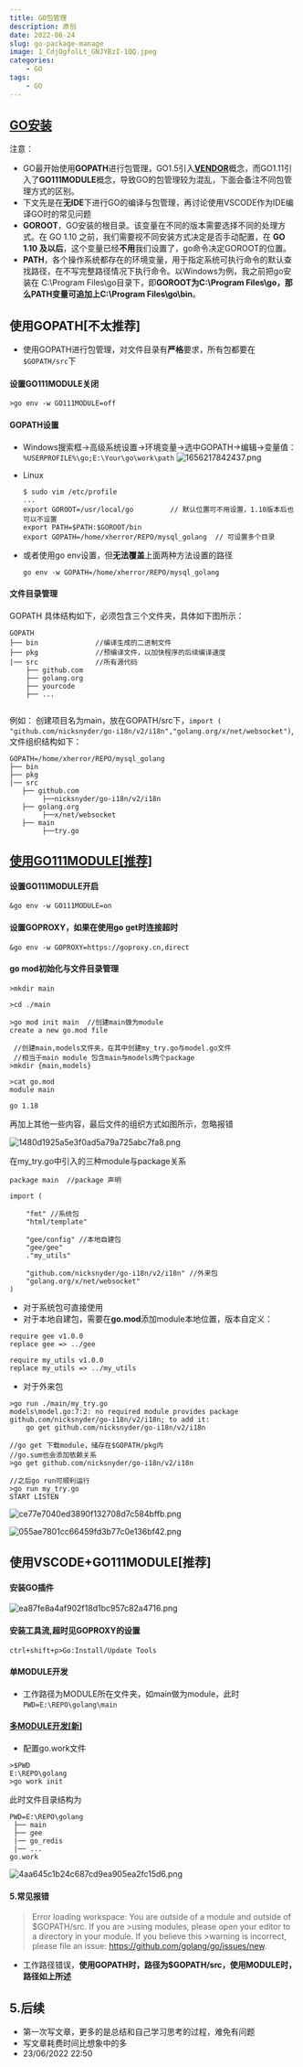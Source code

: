 ```yaml
---
title: GO包管理
description: 原创
date: 2022-06-24
slug: go-package-manage
image: 1_CdjOgfolLt_GNJYBzI-1QQ.jpeg
categories:
    - GO
tags:
    - GO
---
```



 ## [GO安装](https://zhuanlan.zhihu.com/p/62148085)
 注意：
 *  GO最开始使用**GOPATH**进行包管理，GO1.5引入[**VENDOR**](https://zhuanlan.zhihu.com/p/374044583)概念，而GO1.11引入了**GO111MODULE**概念，导致GO的包管理较为混乱，下面会备注不同包管理方式的区别。
 *  下文先是在**无IDE**下进行GO的编译与包管理，再讨论使用VSCODE作为IDE编译GO时的常见问题
* **GOROOT**，GO安装的根目录。该变量在不同的版本需要选择不同的处理方式。在 GO 1.10 之前，我们需要视不同安装方式决定是否手动配置，在 **GO 1.10 及以后**，这个变量已经**不用**我们设置了，go命令决定GOROOT的位置。
* **PATH**，各个操作系统都存在的环境变量，用于指定系统可执行命令的默认查找路径，在不写完整路径情况下执行命令。以Windows为例，我之前把go安装在 C:\Program Files\go目录下，即**GOROOT为C:\Program Files\go，那么PATH变量可追加上C:\Program Files\go\bin**。


## 使用GOPATH[不太推荐]

* 使用GOPATH进行包管理，对文件目录有**严格**要求，所有包都要在`$GOPATH/src`下

#### 设置GO111MODULE关闭
```
>go env -w GO111MODULE=off
```


#### GOPATH设置

* Windows搜索框->高级系统设置->环境变量->选中GOPATH->编辑->变量值：`%USERPROFILE%\go;E:\Your\go\work\path`
![1656217842437.png](1656217842437.png)

* Linux
	```
	$ sudo vim /etc/profile
	...
	export GOROOT=/usr/local/go         // 默认位置可不用设置，1.10版本后也可以不设置
	export PATH=$PATH:$GOROOT/bin
	export GOPATH=/home/xherror/REPO/mysql_golang  // 可设置多个目录
	```
* 或者使用go env设置，但**无法覆盖**上面两种方法设置的路径
	```
	go env -w GOPATH=/home/xherror/REPO/mysql_golang
	```


#### 文件目录管理
GOPATH 具体结构如下，必须包含三个文件夹，具体如下图所示：
```
GOPATH
├── bin              //编译生成的二进制文件
├── pkg              //预编译文件，以加快程序的后续编译速度
|── src              //所有源代码
    ├── github.com
    ├── golang.org
    ├── yourcode
	├── ...
	
```
例如：
创建项目名为main，放在GOPATH/src下，`import (	"github.com/nicksnyder/go-i18n/v2/i18n","golang.org/x/net/websocket")`,文件组织结构如下：
 ```
 GOPATH=/home/xherror/REPO/mysql_golang
├── bin             
├── pkg             
|── src              
    ├── github.com
		 ├──nicksnyder/go-i18n/v2/i18n
    ├── golang.org
		 ├──x/net/websocket
    ├── main
		 ├──try.go
```

## [使用GO111MODULE[推荐]](https://www.jianshu.com/p/760c97ff644c)
#### 设置GO111MODULE开启
`&go env -w GO111MODULE=on`
#### 设置GOPROXY，如果在使用go get时连接超时
`&go env -w GOPROXY=https://goproxy.cn,direct`
#### go mod初始化与文件目录管理
```
>mkdir main

>cd ./main

>go mod init main  //创建main做为module 
create a new go.mod file 

 //创建main,models文件夹，在其中创建my_try.go与model.go文件
 //相当于main module 包含main与models两个package
>mkdir {main,models}

>cat go.mod
module main

go 1.18
```

再加上其他一些内容，最后文件的组织方式如图所示，忽略报错

![1480d1925a5e3f0ad5a79a725abc7fa8.png](1480d1925a5e3f0ad5a79a725abc7fa8.png)

在my_try.go中引入的三种module与package关系

```
package main  //package 声明

import (

    "fmt" //系统包
    "html/template"
    
    "gee/config" //本地自建包
    "gee/gee"
    ."my_utils"

    "github.com/nicksnyder/go-i18n/v2/i18n" //外来包
    "golang.org/x/net/websocket"
)
```

- 对于系统包可直接使用
- 对于本地自建包，需要在**go.mod**添加module本地位置，版本自定义：

```
require gee v1.0.0
replace gee => ../gee

require my_utils v1.0.0
replace my_utils => ../my_utils
```

- 对于外来包

```
>go run ./main/my_try.go
models\model.go:7:2: no required module provides package github.com/nicksnyder/go-i18n/v2/i18n; to add it:
    go get github.com/nicksnyder/go-i18n/v2/i18n

//go get 下载module，储存在$GOPATH/pkg内
//go.sum也会添加依赖关系
>go get github.com/nicksnyder/go-i18n/v2/i18n

//之后go run可顺利运行
>go run my_try.go
START LISTEN 
```
![ce77e7040ed3890f132708d7c584bffb.png](ce77e7040ed3890f132708d7c584bffb.png)

![055ae7801cc66459fd3b77c0e136bf42.png](055ae7801cc66459fd3b77c0e136bf42.png)
## 使用VSCODE+GO111MODULE[推荐]
#### 安装GO插件
![ea87fe8a4af902f18d1bc957c82a4716.png](ea87fe8a4af902f18d1bc957c82a4716.png)
#### 安装工具流,超时见GOPROXY的设置
```
ctrl+shift+p>Go:Install/Update Tools  
```
#### 单MODULE开发
* 工作路径为MODULE所在文件夹，如main做为module，此时`PWD=E:\REPO\golang\main`    
#### [多MODULE开发[新]](https://studygolang.com/articles/35547)
* 配置go.work文件
```
>$PWD
E:\REPO\golang
>go work init
```
此时文件目录结构为
 ```
 PWD=E:\REPO\golang
  ├── main             
  ├── gee            
  |── go_redis
  |── ...
go.work
```
![4aa645c1b24c687cd9ea905ea2fc15d6.png](4aa645c1b24c687cd9ea905ea2fc15d6.png)
#### 5.常见报错
>Error loading workspace: You are outside of a module and outside of $GOPATH/src. If you are >using modules, please open your editor to a directory in your module. If you believe this >warning is incorrect, please file an issue: https://github.com/golang/go/issues/new.
* 工作路径错误，**使用GOPATH时，路径为$GOPATH/src，使用MODULE时，路径如上所述**
## 5.后续
* 第一次写文章，更多的是总结和自己学习思考的过程，难免有问题
* 写文章耗费时间比想象中的多
* 23/06/2022 22:50